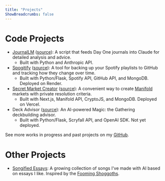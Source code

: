 ```yaml
---
title: "Projects"
ShowBreadcrumbs: false
---
```



# Code Projects

- [JournalLM](https://journallm.onrender.com/) ([source](https://github.com/ari-zerner/journallm)): A script that feeds Day One journals into Claude for detailed analysis and advice.
  - Built with Python and Anthropic API.
- [Spogitify](https://spogitify.com) ([source](https://github.com/ari-zerner/spogitify)): A tool for backing up your Spotify playlists to GitHub and tracking how they change over time.
  - Built with Python/Flask, Spotify API, GitHub API, and MongoDB. Deployed on Render.
- [Secret Market Creator](https://secret-market.vercel.app) ([source](https://github.com/ari-zerner/secret-market)): A convenient way to create [Manifold](https://manifold.markets) markets with private resolution criteria.
  - Built with Next.js, Manifold API, CryptoJS, and MongoDB. Deployed on Vercel.
- Deck Advisor ([source](https://github.com/ari-zerner/mtg-ai)): An AI-powered Magic: the Gathering deckbuilding advisor.
  - Built with Python/Flask, Scryfall API, and OpenAI SDK. Not yet deployed.


See more works in progress and past projects on my [GitHub](https://github.com/ari-zerner).

# Other Projects

- [Songified Essays](https://www.youtube.com/playlist?list=PLQTh8F0ZgZN_Wm_KkTGotMjRC44p4urEH): A growing collection of songs I've made with AI based on essays I like. Inspired by the [Fooming Shoggoths](https://open.spotify.com/artist/5JZzahzHShwGXWD6aWcSeu?si=2hWmzlaYSE6NDh1MpcN_ew).